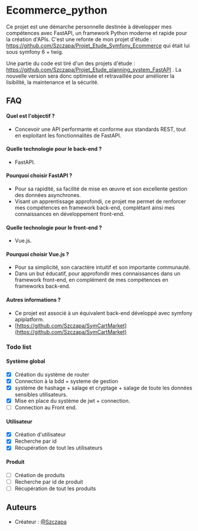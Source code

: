 # Ecommerce_python
 
Ce projet est une démarche personnelle destinée à développer mes compétences avec FastAPI, un framework Python moderne et rapide pour la création d'APIs.
C'est une refonte de mon projet d'étude : https://github.com/Szczapa/Projet_Etude_Symfony_Ecommerce qui était lui sous symfony 6 + twig.

Une partie du code est tiré d'un des projets d'étude : https://github.com/Szczapa/Projet_Etude_planning_system_FastAPI .
La nouvelle version sera donc optimisée et retravaillée pour améliorer la lisibilité, la maintenance et la sécurité.
## FAQ

#### Quel est l'objectif ?
- Concevoir une API performante et conforme aux standards REST, tout en exploitant les fonctionnalités de FastAPI.

#### Quelle technologie pour le back-end ?
- FastAPI.

#### Pourquoi choisir FastAPI ?
- Pour sa rapidité, sa facilité de mise en œuvre et son excellente gestion des données asynchrones.
- Visant un apprentissage approfondi, ce projet me permet de renforcer mes compétences en framework back-end, complétant ainsi mes connaissances en développement front-end.

#### Quelle technologie pour le front-end ?
- Vue.js.

#### Pourquoi choisir Vue.js ?
- Pour sa simplicité, son caractère intuitif et son importante communauté.
- Dans un but éducatif, pour approfondir mes connaissances dans un framework front-end, en complément de mes compétences en frameworks back-end.

#### Autres informations ?
- Ce projet est associé à un équivalent back-end développé avec symfony apiplatform.
- [https://github.com/Szczapa/SymCartMarket](https://github.com/Szczapa/SymCartMarket)


### Todo list

#### Système global
- [x] Création du système de router
- [x] Connection à la bdd + systeme de gestion
- [x] système de hashage + salage et cryptage + salage de toute les données sensibles utilisateurs.
- [x] Mise en place du système de jwt + connection.
- [ ] Connection au Front end.

#### Utilisateur
- [x] Création d'utilisateur
- [x] Recherche par id
- [x] Récupération de tout les utilisateurs

#### Produit
- [ ] Création de produits
- [ ] Recherche par id de produit
- [ ] Récupération de tout les produits

## Auteurs

- Créateur : [@Szczapa](https://github.com/Szczapa)
